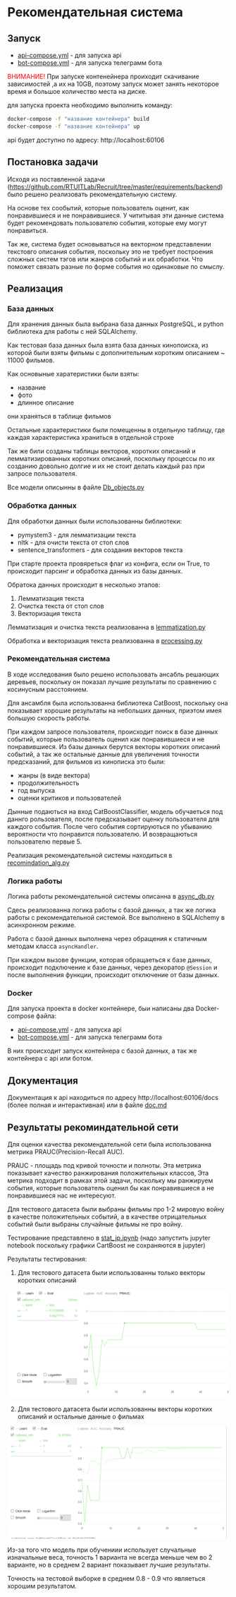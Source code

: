 # Рекомендательная система

## Запуск

- [api-compose.yml](api-compose.yml) - для запуска api
- [bot-compose.yml](bot-compose.yml) - для запуска телеграмм бота

<span style="color:red"> ВНИМАНИЕ!</span> При запуске контенейнера проиходит скачивание зависимостей ,а их на 10GB, 
поэтому запуск может занять некоторое время и большое количество места на диске.

для запуска проекта необходимо выполнить команду:
```bash
docker-compose -f "название контейнера" build
docker-compose -f "название контейнера" up
```

api будет доступно по адресу: http://localhost:60106

## Постановка задачи

Исходя из поставленной задачи (https://github.com/RTUITLab/Recruit/tree/master/requirements/backend)
было решено реализовать рекомендательную систему.

На основе тех сообытий, которые пользователь оценит, как понравившиеся и не понравившиеся.
У чититывая эти данные система будет рекомендовать пользователю события, которые ему могут понравиться.

Так же, система будет основываться на векторном представлении текстовго описания события, поскольку это не требует 
построения сложных систем тэгов или жанров событий и их обработки. 
Что поможет связать разные по форме события но одинаковые по смыслу.

## Реализация

### База данных

Для хранения данных была выбрана база данных PostgreSQL, и python библиотека для работы с ней SQLAlchemy.

Как тестовая база данных была взята база данных кинопоиска, из которой были взяты фильмы с дополнительным коротким
описанием ~ 11000 фильмов. 

Как основыные харатеристики были взяты: 
- название
- фото
- длинное описание 

они храняться в таблице фильмов

Остальные характеристики были помещенны в отдельную таблицу, где каждая характеристика храниться в отдельной строке

Так же били созданы таблицы векторов, коротких описаний и лемматизированных коротких описаний, поскольку процессы
по их созданию довольно долгие и их не стоит делать каждый раз при запросе пользователя.

Все модели описынны в файле [Db_objects.py](database%2FDb_objects.py)

### Обработка данных

Для обработки данных были использованны библиотеки:
- pymystem3 - для лемматизации текста
- nltk - для очисти текста от стоп слов
- sentence_transformers - для создания векторов текста

При старте проекта провяреться флаг из конфига, если он True, то происходит парсинг и обработка данных из базы данных.

Обратока данных происходит в несколько этапов:
1. Лемматизация текста
2. Очистка текста от стоп слов
3. Векторизация текста

Лемматизация и очистка текста реализованна в [lemmatization.py](database%2FNLP%2Flemmatization.py)

Обработка и векторизация текста реализованна в [processing.py](database%2FNLP%2Fprocessing.py)

### Рекомендательная система

В ходе исследования было решено использовать ансабль решающих деревьев, поскольку он показал лучшие результаты
по сравнению с косинусным расстоянием.

Для ансамбля была использованна библиотека CatBoost, поскольку она показывает хорошие результаты на небольших данных, 
приэтом имея большую скорость работы.

При каждом запросе пользователя, происходит поиск в базе данных событий, которые пользователь оценил как понравившиеся 
и не понравившиеся.
Из базы данных берутся векторы коротких описаний событий, а так же остальные данные для увеличения точности 
предсказаний, для фильмов из кинописка это были:
- жанры (в виде вектора)
- продолжительность
- год выпуска
- оценки критиков и пользователей

Дынные подаються на вход CatBoostClassifier, модель обучаеться под даннго рользователя, после предсказывает оценку
пользователя для каждого события.
После чего события сортируються по убыванию вероятности что понравится пользователю.
И возвращаються пользователю первые 5.

Реализация рекомендательной системы находиться в [recomindation_alg.py](database%2Frecomindation_alg.py)

### Логика работы

Логика работы рекомендательной системы описанна в [async_db.py](database%2Fasync_db.py)

Сдесь реализованна логика работы с базой данных, а так же логика работы с рекомендательной системой. 
Все выполнено  в SQLAlchemy в асинхронном режиме.

Работа с базой данных выполнена через обращения к статичным методам класса `asyncHandler`.

При каждом вызове функции, которая обращаеться к базе данных, происходит подключение к базе данных, через декоратор
`@Session` и после выполнения функции, происходит отключение от базы данных.

### Docker

Для запуска проекта в docker контейнере, быи написаны два Docker-compose файла:
- [api-compose.yml](api-compose.yml) - для запуска api
- [bot-compose.yml](bot-compose.yml) - для запуска телеграмм бота

В них происходит запуск контейнера с базой данных, а так же контейнера с api или ботом. 

## Документация

Документация к api находиться по адресу http://localhost:60106/docs (более полная и интерактивная) или
в файле [doc.md](api%2Fdoc.md)

## Результаты рекоминдательной сети

Для оценки качества рекомендательной сети была использованна метрика PRAUC(Precision-Recall AUC).

PRAUC - площадь под кривой точности и полноты. Эта метрика показывает качество ранжирования положительных классов,
Эта метрика подходит в рамках этой задачи, поскольку мы ранжируем события, которые пользователь оценил бы как
понравившиеся а не понравившиеся нас не интересуют.

Для тестового датасета были выбраны фильмы про 1-2 мировую войну в качестве положительных событий, а в качестве
отрицательных событий были выбраны случайные фильмы не про войну.

Тестирование представлено в [stat_jp.ipynb](statistic%2Fstat_jp.ipynb) (надо запустить jupyter notebook 
поскольку графики CartBoost не сохраняются в jupyter)

Результаты тестирования:

1. Для тестового датасета были использованны только векторы коротких описаний

![img1.png](statistic%2Fimg1.png)

2. Для тестового датасета были использованны векторы коротких описаний и остальные данные о фильмах

![img2.png](statistic%2Fimg2.png)

Из-за того что модель при обучениии использует случальные изначальные веса, точность 1 варианта не всегда меньше чем 
во 2 варианте, но в среднем 2 вариант показывает лучшие результаты.

Точность на тестовой выборке в среднем 0.8 - 0.9 что являеться хорошим результатом.
